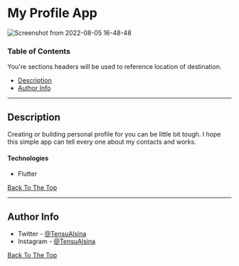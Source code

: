 # My Profile App

![Screenshot from 2022-08-05 16-48-48](https://user-images.githubusercontent.com/96146424/183091195-9b709e96-6d86-45f8-a050-03f2c958eebb.png)


### Table of Contents
You're sections headers will be used to reference location of destination.

- [Description](#description)
- [Author Info](#author-info)

---

## Description

Creating or building personal profile for you can be little bit tough. I hope this simple app can tell every one about my contacts and works.

#### Technologies

- Flutter


[Back To The Top](#read-me-template)

---



## Author Info

- Twitter - [@TensuAlsina](https://twitter.com/tensualsina)
- Instagram - [@TensuAlsina](https://instagram.com/tensualsina)
 

[Back To The Top](#read-me-template)
